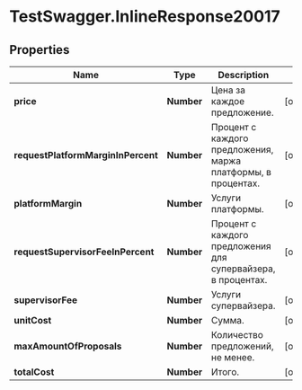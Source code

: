 # TestSwagger.InlineResponse20017

## Properties

Name | Type | Description | Notes
------------ | ------------- | ------------- | -------------
**price** | **Number** | Цена за каждое предложение. | [optional] 
**requestPlatformMarginInPercent** | **Number** | Процент с каждого предложения, маржа платформы, в процентах. | [optional] 
**platformMargin** | **Number** | Услуги платформы. | [optional] 
**requestSupervisorFeeInPercent** | **Number** | Процент с каждого предложения для супервайзера, в процентах. | [optional] 
**supervisorFee** | **Number** | Услуги супервайзера. | [optional] 
**unitCost** | **Number** | Сумма. | [optional] 
**maxAmountOfProposals** | **Number** | Количество предложений, не менее. | [optional] 
**totalCost** | **Number** | Итого. | [optional] 


